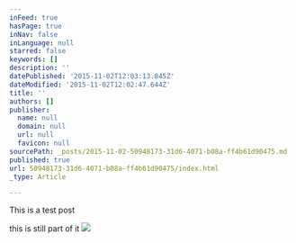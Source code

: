 ```yaml
---
inFeed: true
hasPage: true
inNav: false
inLanguage: null
starred: false
keywords: []
description: ''
datePublished: '2015-11-02T12:03:13.845Z'
dateModified: '2015-11-02T12:02:47.644Z'
title: ''
authors: []
publisher:
  name: null
  domain: null
  url: null
  favicon: null
sourcePath: _posts/2015-11-02-50948173-31d6-4071-b08a-ff4b61d90475.md
published: true
url: 50948173-31d6-4071-b08a-ff4b61d90475/index.html
_type: Article

---
```

This is a test post

this is still part of it
![](https://the-grid-user-content.s3-us-west-2.amazonaws.com/044749d2-dc2c-464f-bf6b-23d0e53983bc.jpg)